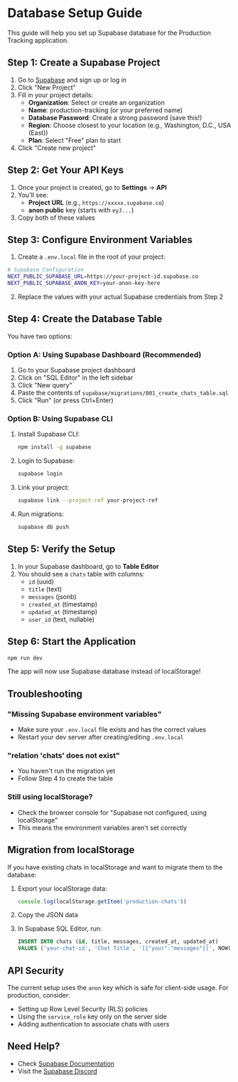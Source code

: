 # Database Setup Guide

This guide will help you set up Supabase database for the Production Tracking application.

## Step 1: Create a Supabase Project

1. Go to [Supabase](https://supabase.com) and sign up or log in
2. Click "New Project"
3. Fill in your project details:
   - **Organization**: Select or create an organization
   - **Name**: production-tracking (or your preferred name)
   - **Database Password**: Create a strong password (save this!)
   - **Region**: Choose closest to your location (e.g., Washington, D.C., USA (East))
   - **Plan**: Select "Free" plan to start
4. Click "Create new project"

## Step 2: Get Your API Keys

1. Once your project is created, go to **Settings** → **API**
2. You'll see:
   - **Project URL** (e.g., `https://xxxxx.supabase.co`)
   - **anon public** key (starts with `eyJ...`)
3. Copy both of these values

## Step 3: Configure Environment Variables

1. Create a `.env.local` file in the root of your project:

```bash
# Supabase Configuration
NEXT_PUBLIC_SUPABASE_URL=https://your-project-id.supabase.co
NEXT_PUBLIC_SUPABASE_ANON_KEY=your-anon-key-here
```

2. Replace the values with your actual Supabase credentials from Step 2

## Step 4: Create the Database Table

You have two options:

### Option A: Using Supabase Dashboard (Recommended)

1. Go to your Supabase project dashboard
2. Click on "SQL Editor" in the left sidebar
3. Click "New query"
4. Paste the contents of `supabase/migrations/001_create_chats_table.sql`
5. Click "Run" (or press Ctrl+Enter)

### Option B: Using Supabase CLI

1. Install Supabase CLI:
   ```bash
   npm install -g supabase
   ```

2. Login to Supabase:
   ```bash
   supabase login
   ```

3. Link your project:
   ```bash
   supabase link --project-ref your-project-ref
   ```

4. Run migrations:
   ```bash
   supabase db push
   ```

## Step 5: Verify the Setup

1. In your Supabase dashboard, go to **Table Editor**
2. You should see a `chats` table with columns:
   - `id` (uuid)
   - `title` (text)
   - `messages` (jsonb)
   - `created_at` (timestamp)
   - `updated_at` (timestamp)
   - `user_id` (text, nullable)

## Step 6: Start the Application

```bash
npm run dev
```

The app will now use Supabase database instead of localStorage!

## Troubleshooting

### "Missing Supabase environment variables"
- Make sure your `.env.local` file exists and has the correct values
- Restart your dev server after creating/editing `.env.local`

### "relation 'chats' does not exist"
- You haven't run the migration yet
- Follow Step 4 to create the table

### Still using localStorage?
- Check the browser console for "Supabase not configured, using localStorage"
- This means the environment variables aren't set correctly

## Migration from localStorage

If you have existing chats in localStorage and want to migrate them to the database:

1. Export your localStorage data:
   ```javascript
   console.log(localStorage.getItem('production-chats'))
   ```

2. Copy the JSON data

3. In Supabase SQL Editor, run:
   ```sql
   INSERT INTO chats (id, title, messages, created_at, updated_at)
   VALUES ('your-chat-id', 'Chat Title', '[{"your":"messages"}]', NOW(), NOW());
   ```

## API Security

The current setup uses the `anon` key which is safe for client-side usage. For production, consider:
- Setting up Row Level Security (RLS) policies
- Using the `service_role` key only on the server side
- Adding authentication to associate chats with users

## Need Help?

- Check [Supabase Documentation](https://supabase.com/docs)
- Visit the [Supabase Discord](https://discord.supabase.com)

